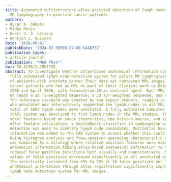 ```yaml
---
title: Automated multistructure atlas-assisted detection of lymph nodes using pelvic
  MR lymphography in prostate cancer patients
authors:
- Oscar A. Debats
- Midas Meijs
- Geert J. S. Litjens
- Henkjan J. Huisman
date: '2016-06-01'
publishDate: '2024-07-30T09:27:09.544873Z'
publication_types:
- article-journal
publication: '*Med Phys*'
doi: 10.1118/1.4951726
abstract: To investigate whether atlas-based anatomical information can improve a
  fully automated lymph node detection system for pelvic MR lymphography (MRL) images
  of patients with prostate cancer.Their data set contained MRL images of 240 prostate
  cancer patients who had an MRL as part of their clinical work-up between January
  2008 and April 2010, with ferumoxtran-10 as contrast agent. Each MRL consisted of
  at least a 3D T1-weighted sequence, a 3D T2*-weighted sequence, and a FLASH-3D sequence.
  The reference standard was created by two expert readers, reading in consensus,
  who annotated and interactively segmented the lymph nodes in all MRL studies. A
  total of 5089 lymph nodes were annotated. A fully automated computer-aided detection
  (CAD) system was developed to find lymph nodes in the MRL studies. The system incorporates
  voxel features based on image intensities, the Hessian matrix, and spatial position.
  After feature calculation, a GentleBoost-classifier in combination with local maxima
  detection was used to identify lymph node candidates. Multiatlas based anatomical
  information was added to the CAD system to assess whether this could improve performance.
  Using histogram analysis and free-receiver operating characteristic analysis, this
  was compared to a strategy where relative position features were used to encode
  anatomical information.Adding atlas-based anatomical information to the CAD system
  reduced false positive detections both visually and quantitatively. Median likelihood
  values of false positives decreased significantly in all annotated anatomical structures.
  The sensitivity increased from 53% to 70% at 10 false positives per lymph node.Adding
  anatomical information through atlas registration significantly improves an automated
  lymph node detection system for MRL images.
---
```

